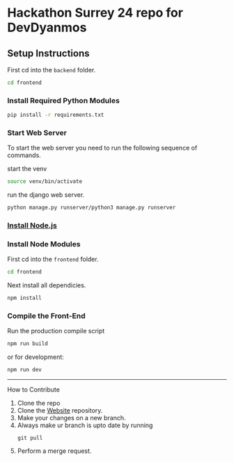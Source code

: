 # Hackathon Surrey 24 repo for DevDyanmos

## Setup Instructions

First cd into the ```backend``` folder.
```bash
cd frontend
```

### Install Required Python Modules

```bash
pip install -r requirements.txt
```
### Start Web Server

To start the web server you need to run the following sequence of commands.

start the venv
```bash
source venv/bin/activate
```

run the django web server.
```bash
python manage.py runserver/python3 manage.py runserver
```

### [Install Node.js](https://nodejs.org/en/)

### Install Node Modules

First cd into the ```frontend``` folder.
```bash
cd frontend
```
Next install all dependicies.
```bash
npm install
```

### Compile the Front-End

Run the production compile script
```bash
npm run build
```
or for development:
```bash
npm run dev
```
___
How to Contribute
1. Clone the repo
3. Clone the [Website](https://github.com/Team-Surtes/Website) repository.
4. Make your changes on a new branch.
5. Always make ur branch is upto date by running
   ```
   git pull
   ```
7. Perform a merge request.
